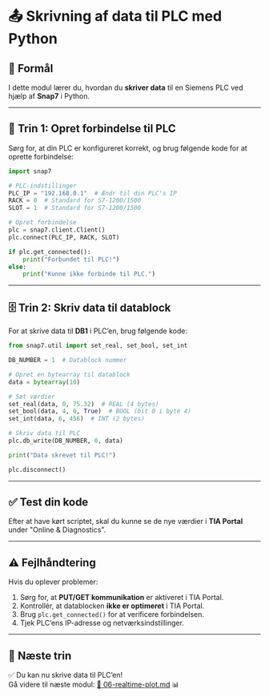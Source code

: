 # 📤 **Skrivning af data til PLC med Python**

## 📌 **Formål**
I dette modul lærer du, hvordan du **skriver data** til en Siemens PLC ved hjælp af **Snap7** i Python.

---

## 🔗 **Trin 1: Opret forbindelse til PLC**
Sørg for, at din PLC er konfigureret korrekt, og brug følgende kode for at oprette forbindelse:

```python
import snap7

# PLC-indstillinger
PLC_IP = "192.168.0.1"  # Ændr til din PLC's IP
RACK = 0  # Standard for S7-1200/1500
SLOT = 1  # Standard for S7-1200/1500

# Opret forbindelse
plc = snap7.client.Client()
plc.connect(PLC_IP, RACK, SLOT)

if plc.get_connected():
    print("Forbundet til PLC!")
else:
    print("Kunne ikke forbinde til PLC.")
```

---

## 🗄 **Trin 2: Skriv data til datablock**
For at skrive data til **DB1** i PLC’en, brug følgende kode:

```python
from snap7.util import set_real, set_bool, set_int

DB_NUMBER = 1  # Datablock nummer

# Opret en bytearray til datablock
data = bytearray(10)

# Sæt værdier
set_real(data, 0, 75.32)  # REAL (4 bytes)
set_bool(data, 4, 0, True)  # BOOL (bit 0 i byte 4)
set_int(data, 6, 456)  # INT (2 bytes)

# Skriv data til PLC
plc.db_write(DB_NUMBER, 0, data)

print("Data skrevet til PLC!")

plc.disconnect()
```

---

## ✅ **Test din kode**
Efter at have kørt scriptet, skal du kunne se de nye værdier i **TIA Portal** under "Online & Diagnostics".

---

## ⚠ **Fejlhåndtering**
Hvis du oplever problemer:
1. Sørg for, at **PUT/GET kommunikation** er aktiveret i TIA Portal.  
2. Kontrollér, at datablocken **ikke er optimeret** i TIA Portal.  
3. Brug `plc.get_connected()` for at verificere forbindelsen.  
4. Tjek PLC’ens IP-adresse og netværksindstillinger.  

---

## 🚀 **Næste trin**
✅ Du kan nu skrive data til PLC’en!  
Gå videre til næste modul: [📄 06-realtime-plot.md](06-realtime-plot.md) 📊
